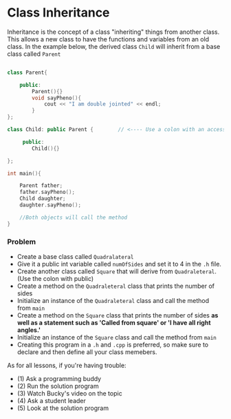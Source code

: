 # Class Inheritance



Inheritance is the concept of a class "inheriting" things from another class. This allows a new class to have the functions and variables from an old class. In the example below, the derived class `Child` will inherit from a base class called `Parent`





```cpp

class Parent{

    public:
        Parent(){}
        void sayPheno(){
            cout << "I am double jointed" << endl;
        }
};

class Child: public Parent {        // <---- Use a colon with an accesser keyword and class name to inherit

     public:
        Child(){}

};

int main(){

    Parent father;
    father.sayPheno();
    Child daughter;
    daughter.sayPheno();

    //Both objects will call the method
}
```

### Problem

- Create a base class called `Quadralateral`
- Give it a public int variable called `numOfSides` and set it to 4 in the `.h` file.
- Create another class called `Square` that will derive from `Quadraleteral`. (Use the colon with public)
- Create a method on the `Quadraleteral` class that prints the number of sides
- Initialize an instance of the `Quadraleteral` class and call the method from `main`
- Create a method on the `Square` class that prints the number of sides **as well as a statement such as 'Called from square' or 'I have all right angles.'**
- Initialize an instance of the `Square` class and call the method from `main`
- Creating this program in  a `.h` and `.cpp` is preferred, so make sure to declare and then define all your class memebers.

As for all lessons, if you're having trouble:
- (1) Ask a programming buddy
- (2) Run the solution program
- (3) Watch Bucky's video on the topic
- (4) Ask a student leader
- (5) Look at the solution program